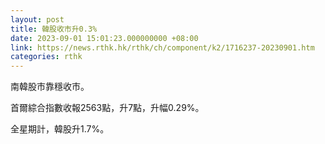 ```yaml
---
layout: post
title: 韓股收市升0.3%
date: 2023-09-01 15:01:23.000000000 +08:00
link: https://news.rthk.hk/rthk/ch/component/k2/1716237-20230901.htm
categories: rthk
---
```


南韓股市靠穩收市。

首爾綜合指數收報2563點，升7點，升幅0.29%。

全星期計，韓股升1.7%。
